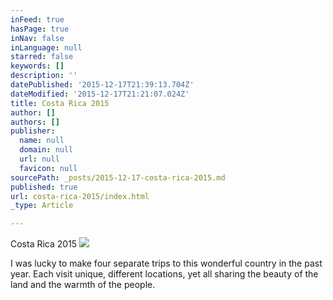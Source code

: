```yaml
---
inFeed: true
hasPage: true
inNav: false
inLanguage: null
starred: false
keywords: []
description: ''
datePublished: '2015-12-17T21:39:13.704Z'
dateModified: '2015-12-17T21:21:07.024Z'
title: Costa Rica 2015
author: []
authors: []
publisher:
  name: null
  domain: null
  url: null
  favicon: null
sourcePath: _posts/2015-12-17-costa-rica-2015.md
published: true
url: costa-rica-2015/index.html
_type: Article

---
```

Costa Rica 2015
![](https://the-grid-user-content.s3-us-west-2.amazonaws.com/b2c50b98-e31b-4a0a-a2fa-121dd63ca670.jpg)

I was lucky to make four separate trips to this wonderful country in the past year. Each visit unique, different locations, yet all sharing the beauty of the land and the warmth of the people.